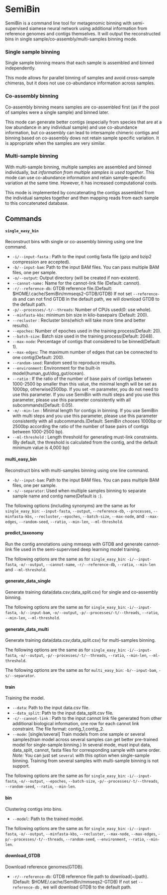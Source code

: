 # SemiBin

SemiBin is a command line tool for metagenomic binning with semi-supervised siamese neural network using additional information from reference genomes and contigs themselves. It will output the reconstructed bins in single sample/co-assembly/multi-samples binning mode.

### Single sample binning

Single sample binning means that each sample is assembled and binned
independently.

This mode allows for parallel binning of samples and avoid cross-sample
chimeras, but it does not use co-abundance information across samples.

### Co-assembly binning

Co-assembly binning means samples are co-assembled first (as if the pool of
samples were a single sample) and binned later.

This mode can generate better contigs (especially from species that are at a
low abundance in any individual sample) and use co-abundance information, but
co-assembly can lead to intersample chimeric contigs and binning based on
co-assembly dows not retain sample specific variation. It is appropriate when
the samples are very similar.

### Multi-sample binning

With multi-sample binning, multiple samples are assembled and binned
individually, but _information from multiple samples is used together_.
This mode can use co-abundance information and retain sample-specific
variation at the same time. However, it has increased computational costs.

This mode is implemented by concatenating the contigs assembled from the
individual samples together and then mapping reads from each sample to this
concatenated database.

## Commands

#### `single_easy_bin`

Reconstruct bins with single or co-assembly binning using one line command.

* `-i/--input-fasta` : Path to the input contig fasta file (gzip and bzip2 compression are accepted).
* `-b/--input-bam`: Path to the input BAM files. You can pass multiple BAM files, one per sample.
* `-o/--output`: Output directory (will be created if non-existent).
* `--cannot-name:` Name for the cannot-link file (Default: cannot).
* `-r/--reference-db`: GTDB reference file.(Default: $HOME/.cache/SemiBin/mmseqs2-GTDB/GTDB) If not set `--reference-db` and can not find GTDB in the default path, we will download GTDB to the default path.
* `-p/--processes/-t/--threads`: Number of CPUs used(0: use whole).
* `--minfasta-kbs`: minimum bin size in kilo-basepairs (Default: 200).
* `--recluster` : Recluster bins(which will take more time and better results).
* `--epoches`: Number of epoches used in the training process(Default: 20).
* `--batch-size`: Batch size used in the training process(Default: 2048).
* `--max-node`: Percentage of contigs that considered to be binned(Default: 1).
* `--max-edges`: The maximum number of edges that can be connected to one contig(Default: 200).
* `--random-seed`: Random seed to reproduce results.
* `--environment`: Environment for the built-in model(human_gut/dog_gut/ocean).
* `--ratio` : If the ratio of the number of base pairs of contigs between 1000-2500 bp smaller than this value, the minimal length will be set as 1000bp, otherwise2500bp. If you set -m parameter, you do not need to use this parameter. If you use SemiBin with multi steps and you use this parameter, please use this parameter consistently with all subcommands(Default: 0.05). 
* `-m/--min-len` : Minimal length for contigs in binning. If you use SemiBin with multi steps and you use this parameter, please use this parameter consistently with all subcommands.(Default: SemiBin chooses 1000bp or 2500bp according the ratio of the number of base pairs of contigs between 1000-2500 bp).
* `--ml-threshold` : Length threshold for generating must-link constraints.(By default, the threshold is calculated from the contig, and the default minimum value is 4,000 bp)

#### multi_easy_bin

Reconstruct bins with multi-samples binning using one line command.

* `-b/--input-bam`: Path to the input BAM files. You can pass multiple BAM files, one per sample.
* `-s/--separator`: Used when multiple samples binning to separate sample name and contig name(Default is `:`).

The following options (including synonyms) are the same as for
`single_easy_bin`: `--input-fasta`, `--output`, `--reference-db`,
`--processes`, `--minfasta-kbs`, `--recluster`,`--epoches`, `--batch-size`, `--max-node`, and
`--max-edges`, `--random-seed`, `--ratio`, `--min-len`, `--ml-threshold`.

#### predict_taxonomy

Run the contig annotations using mmseqs with GTDB and generate cannot-link file used in the semi-supervised deep learning model training.

The following options are the same as for `single_easy_bin`: `-i/--input-fasta`, `-o/--output`, `--cannot-name`, `-r/--reference-db`, `--ratio`, `--min-len` and `--ml-threshold`.

#### generate_data_single

Generate training data(data.csv;data_split.csv) for single and co-assembly binning.

The following options are the same as for `single_easy_bin`: `-i/--input-fasta`,  `-b/--input-bam`, `-o/--output`, `-p/--processes/-t/--threads`, `--ratio`, `--min-len`, `--ml-threshold`.

#### generate_data_multi

Generate training data(data.csv;data_split.csv) for multi-samples binning.

The following options are the same as for `single_easy_bin`: `-i/--input-fasta`, `-o/--output`, `-p/--processes/-t/--threads`, `--ratio`, `--min-len`, `--ml-threshold`.

The following options are the same as for `multi_easy_bin`: `-b/--input-bam`, `-s/--separator`.

#### train ####

Training the model.

* `--data`: Path to the input data.csv file.
* `--data_split`: Path to the input data_split.csv file.
* `-c/--cannot-link` : Path to the input cannot link file generated from other additional biological information, one row for each cannot link constraint. The file format: contig_1,contig_2.
* `--mode`:  [single/several] Train models from one sample or several samples(train model across several samples can get better pre-trained model for single-sample binning.) In several mode, must input data, data_split, cannot, fasta files for corresponding sample with same order. *Note:* You can just set `several` with this option when single-sample binning. Training from several samples with multi-sample binning is not support.

The following options are the same as for `single_easy_bin`: `-i/--input-fasta`,  `-o/--output`, `--epoches`, `--batch-size`, `-p/--processes/-t/--threads`, `--random-seed`, `--ratio`, `--min-len`.

#### bin

Clustering contigs into bins.

* `--model`: Path to the trained model.

The following options are the same as for `single_easy_bin`: `-i/--input-fasta`, `-o/--output`, `--minfasta-kbs`, `--recluster`, `--max-node`, `--max-edges`, `-p/--processes/-t/--threads`, `--random-seed`, `--environment`, `--ratio`, `--min-len`.

#### download_GTDB

Download reference genomes(GTDB).

* `-r/--reference-db`: GTDB reference file path to download(~/path).(Default: $HOME/.cache/SemiBin/mmseqs2-GTDB) If not set `--reference-db` , we will download GTDB to the default path.

